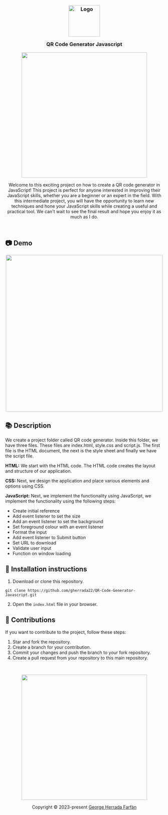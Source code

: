 <h3 align="center">
	<img src="https://cdn-icons-png.flaticon.com/512/9679/9679415.png" width="100" alt="Logo"/><br/>
	<img src="https://cdn-icons-png.flaticon.com/512/9679/9679415.png" height="30" width="0px"/>
	QR Code Generator Javascript
	<img src="https://cdn-icons-png.flaticon.com/512/9679/9679415.png.png" height="30" width="0px"/>
</h3>
<p align="center">
  <img src="https://user-images.githubusercontent.com/104341274/210186277-0d434bb0-80c0-43a9-b6b0-2e42e18c31a9.png" width="400" />
</p>

<p align="Center">
Welcome to this exciting project on how to create a QR code generator in JavaScript! This project is perfect for anyone interested in improving their JavaScript skills, whether you are a beginner or an expert in the field. With this intermediate project, you will have the opportunity to learn new techniques and hone your JavaScript skills while creating a useful and practical tool. We can't wait to see the final result and hope you enjoy it as much as I do.
<p>

&nbsp;

## 📷 Demo

<p align="center" >
<img width="500" heigth="300" src="https://i.ibb.co/pwGpxH1/Captura-desde-2023-02-10-18-39-30.png">
</p>

## 📚 Description

We create a project folder called QR code generator. Inside this folder, we have three files. These files are index.html, style.css and script.js. The first file is the HTML document, the next is the style sheet and finally we have the script file.

**HTML:**
We start with the HTML code. The HTML code creates the layout and structure of our application.

**CSS:**
Next, we design the application and place various elements and options using CSS.

**JavaScript:**
Next, we implement the functionality using JavaScript, we implement the functionality using the following steps:

- Create initial reference
- Add event listener to set the size
- Add an event listener to set the background
- Set foreground colour with an event listener
- Format the input
- Add event listener to Submit button
- Set URL to download
- Validate user input
- Function on window loading

## 🧠 Installation instructions

1. Download or clone this repository.

```
git clone https://github.com/gherrada22/QR-Code-Generator-Javascript.git
```

2. Open the `index.html` file in your browser.

## 👐 Contributions

If you want to contribute to the project, follow these steps:

1. Star and fork the repository.
2. Create a branch for your contribution.
3. Commit your changes and push the branch to your fork repository.
4. Create a pull request from your repository to this main repository.

&nbsp;

<p align="center">
  <img src="https://user-images.githubusercontent.com/104341274/210186277-0d434bb0-80c0-43a9-b6b0-2e42e18c31a9.png" width="400" />
</p>
</p>
<p align="center">Copyright &copy; 2023-present <a href="https://github.com/gherrada22" target="_blank">George Herrada Farfán</a>
